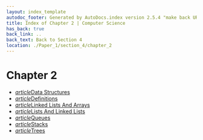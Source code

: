 ```yaml
---
layout: index_template
autodoc_footer: Generated by AutoDocs.index version 2.5.4 "make back URLs relative" ⓒ Starwort, 2020
title: Index of Chapter 2 | Computer Science
has_back: true
back_link: ..
back_text: Back to Section 4
location: ./Paper_1/section_4/chapter_2
---
```


# **Chapter 2**

- <a href='./data_structures.html'><i title='MD file' class="material-icons">article</i>Data Structures</a>
- <a href='./definitions.html'><i title='MD file' class="material-icons">article</i>Definitions</a>
- <a href='./linked_lists_and_arrays.html'><i title='MD file' class="material-icons">article</i>Linked Lists And Arrays</a>
- <a href='./lists_and_linked_lists.html'><i title='MD file' class="material-icons">article</i>Lists And Linked Lists</a>
- <a href='./queues.html'><i title='MD file' class="material-icons">article</i>Queues</a>
- <a href='./stacks.html'><i title='MD file' class="material-icons">article</i>Stacks</a>
- <a href='./trees.html'><i title='MD file' class="material-icons">article</i>Trees</a>
